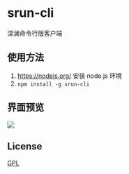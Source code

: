 # srun-cli

深澜命令行版客户端

## 使用方法

1. https://nodejs.org/ 安装 node.js 环境
2. `npm install -g srun-cli`

## 界面预览

![](https://raw.githubusercontent.com/lizheming/srun-cli/master/example/screenshot.png)

## License

[GPL](https://github.com/lizheming/srun-cli/blob/master/LICENSE)